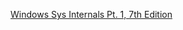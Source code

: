 [Windows Sys Internals Pt. 1, 7th Edition](https://anonfiles.com/64F1Mclbz0/Windows_System_Internals_7e_Part_1_pdf)
